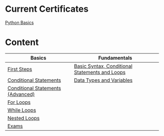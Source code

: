# Current Certificates
[Python Basics](https://softuni.bg/certificates/details/224233/4648f3fc)

# Content
|Basics|Fundamentals|
----------|---|
|[First Steps](https://github.com/Aranchev/SoftUni/tree/main/Python/01.%20Programming%20Basics/01.%20First%20Steps%20In%20Coding)|[Basic Syntax, Conditional Statements and Loops](https://github.com/Aranchev/SoftUni/tree/main/Python/02.%20Programming%20Fundamentals/01.%20Basic%20Syntax%2C%20Conditional%20Statements%20and%20Loops)
|[Conditional Statements](https://github.com/Aranchev/SoftUni/tree/main/Python/01.%20Programming%20Basics/02.%20Conditional%20Statements)|[Data Types and Variables](https://github.com/Aranchev/SoftUni/tree/main/Python/02.%20Programming%20Fundamentals/02.%20Data%20Types%20and%20Variables)|
|[Conditional Statements (Advanced)](https://github.com/Aranchev/SoftUni/tree/main/Python/01.%20Programming%20Basics/03.%20Conditional%20Statements%20(Advanced))|
|[For Loops](https://github.com/Aranchev/SoftUni/tree/main/Python/01.%20Programming%20Basics/04.%20For%20Loops)|
|[While Loops](https://github.com/Aranchev/SoftUni/tree/main/Python/01.%20Programming%20Basics/05.%20While%20Loops)|
|[Nested Loops](https://github.com/Aranchev/SoftUni/tree/main/Python/01.%20Programming%20Basics/06.%20Nested%20Loop)|
|[Exams](https://github.com/Aranchev/SoftUni/tree/main/Python/01.%20Programming%20Basics/07.%20Exams/Preliminary%20Exam%20(17.08.2024))|

